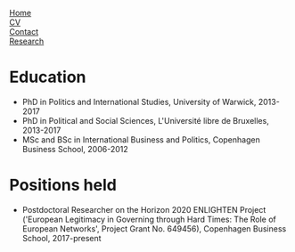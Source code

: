 [Home](https://basselhak.github.io/)  
[CV](https://basselhak.github.io/cv)  
[Contact](https://basselhak.github.io/contact)  
[Research](https://basselhak.github.io/research)   

# Education

- PhD in Politics and International Studies, University of Warwick, 2013-2017
- PhD in Political and Social Sciences, L'Université libre de Bruxelles, 2013-2017
- MSc and BSc in International Business and Politics, Copenhagen Business School, 2006-2012

# Positions held

- Postdoctoral Researcher on the Horizon 2020 ENLIGHTEN Project ('European Legitimacy in Governing through Hard Times: The Role of European Networks', Project Grant No. 649456), Copenhagen Business School, 2017-present
